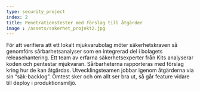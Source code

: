 ```yaml
---
type: security_project
index: 2
title: Penetrationstester med förslag till åtgärder
image : /assets/sakerhet_projekt2.jpg
---
```


För att verifiera att ett lokalt mjukvarubolag möter säkerhetskraven så genomförs sårbarhetsanalyser som en integrerad del i bolagets releasehantering. Ett team av erfarna säkerhetsexperter från Kits analyserar koden och pentestar mjukvaran. Sårbarheterna rapporteras med förslag kring hur de kan åtgärdas. Utvecklingsteamen jobbar igenom åtgärderna via sin “säk-backlog”. Omtest sker och om allt ser bra ut, så går feature vidare till deploy i produktionsmiljö.
